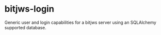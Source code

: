 # bitjws-login
Generic user and login capabilities for a bitjws server using an SQLAlchemy supported database.
